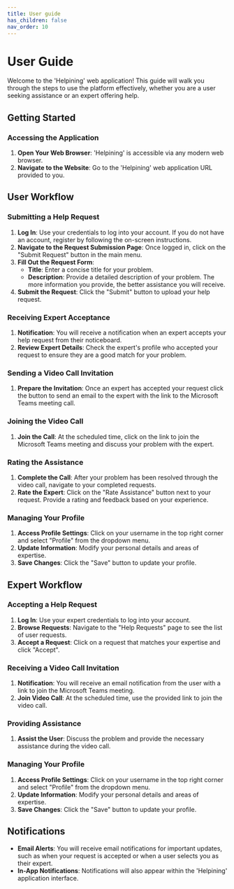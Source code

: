 ```yaml
---
title: User guide
has_children: false
nav_order: 10
---
```


# User Guide

Welcome to the 'Helpining' web application! This guide will walk you through the steps to use the platform effectively, whether you are a user seeking assistance or an expert offering help.

## Getting Started

### Accessing the Application

1. **Open Your Web Browser**: 'Helpining' is accessible via any modern web browser.
2. **Navigate to the Website**: Go to the 'Helpining' web application URL provided to you.

## User Workflow

### Submitting a Help Request

1. **Log In**: Use your credentials to log into your account. If you do not have an account, register by following the on-screen instructions.
2. **Navigate to the Request Submission Page**: Once logged in, click on the "Submit Request" button in the main menu.
3. **Fill Out the Request Form**:
   - **Title**: Enter a concise title for your problem.
   - **Description**: Provide a detailed description of your problem. The more information you provide, the better assistance you will receive.
4. **Submit the Request**: Click the "Submit" button to upload your help request.

### Receiving Expert Acceptance

1. **Notification**: You will receive a notification when an expert accepts your help request from their noticeboard.
2. **Review Expert Details**: Check the expert's profile who accepted your request to ensure they are a good match for your problem.

### Sending a Video Call Invitation

1. **Prepare the Invitation**: Once an expert has accepted your request click the button to send an email to the expert with the link to the Microsoft Teams meeting call.

### Joining the Video Call

1. **Join the Call**: At the scheduled time, click on the link to join the Microsoft Teams meeting and discuss your problem with the expert.

### Rating the Assistance

1. **Complete the Call**: After your problem has been resolved through the video call, navigate to your completed requests.
2. **Rate the Expert**: Click on the "Rate Assistance" button next to your request. Provide a rating and feedback based on your experience.

### Managing Your Profile

1. **Access Profile Settings**: Click on your username in the top right corner and select "Profile" from the dropdown menu.
2. **Update Information**: Modify your personal details and areas of expertise.
3. **Save Changes**: Click the "Save" button to update your profile.

## Expert Workflow

### Accepting a Help Request

1. **Log In**: Use your expert credentials to log into your account.
2. **Browse Requests**: Navigate to the "Help Requests" page to see the list of user requests.
3. **Accept a Request**: Click on a request that matches your expertise and click "Accept".

### Receiving a Video Call Invitation

1. **Notification**: You will receive an email notification from the user with a link to join the Microsoft Teams meeting.
2. **Join Video Call**: At the scheduled time, use the provided link to join the video call.

### Providing Assistance

1. **Assist the User**: Discuss the problem and provide the necessary assistance during the video call.

### Managing Your Profile

1. **Access Profile Settings**: Click on your username in the top right corner and select "Profile" from the dropdown menu.
2. **Update Information**: Modify your personal details and areas of expertise.
3. **Save Changes**: Click the "Save" button to update your profile.

## Notifications

- **Email Alerts**: You will receive email notifications for important updates, such as when your request is accepted or when a user selects you as their expert.
- **In-App Notifications**: Notifications will also appear within the 'Helpining' application interface.


